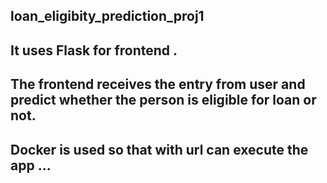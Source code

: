 ## loan_eligibity_prediction_proj1
## It uses Flask for frontend .
## The frontend receives the entry from user and predict whether the person is eligible for loan or not.
## Docker is used so that with url can execute the app ...
